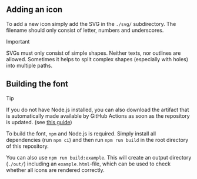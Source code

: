 ## Adding an icon

To add a new icon simply add the SVG in the `./svg/` subdirectory. The filename should only consist of letter, numbers and underscores.

> [!IMPORTANT]  
> SVGs must only consist of simple shapes. Neither texts, nor outlines are allowed. Sometimes it helps to split complex shapes (especially with holes) into multiple paths.

## Building the font

> [!TIP]
> If you do not have Node.js installed, you can also download the artifact that is automatically made available by GitHub Actions as soon as the repository is updated. (see [this guide](https://docs.github.com/en/actions/managing-workflow-runs/downloading-workflow-artifacts))

To build the font, `npm` and Node.js is required. Simply install all dependencies (run `npm ci`) and then run `npm run build` in the root directory of this repository.

You can also use `npm run build:example`. This will create an output directory (`./out/`) including an `example.html`-file, which can be used to check whether all icons are rendered correctly.
